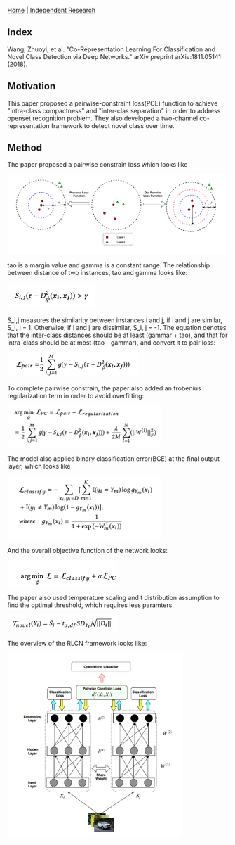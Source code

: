 [Home](https://clojia.github.io/) | [Independent Research](https://clojia.github.io/independent-research/) 

## Index
Wang, Zhuoyi, et al. "Co-Representation Learning For Classification and Novel Class Detection via Deep Networks." arXiv preprint arXiv:1811.05141 (2018).

## Motivation
This paper proposed a pairwise-constraint loss(PCL) function to achieve "intra-class compactness" and "inter-clas separation" in order to address openset recognition problem. They also developed a two-channel co-representation framework to detect novel class over time.

## Method

The paper proposed a pairwise constrain loss which looks like 

<img src="images/RCLN-comparison.png" width="500"> 

tao is a margin value and gamma is a constant range. The relationship between distance of two instances, tao and gamma looks like:

<img src="images/RCLN-PC.png" width="200"> 

S_i,j measures the similarity between instances i and j, if i and j are similar, S_i, j = 1. Otherwise, if i and j are dissimilar, S_i, j = -1.
The equation denotes that the inter-class distances should be at least (gammar + tao), and that for intra-class should be at most (tao - gammar), and convert it to pair loss:

<img src="images/RCLN-pair.png" width="300"> 

To complete pairwise constrain, the paper also added an frobenius regularization term in order to avoid overfitting:

<img src="images/RCLN-PCL.png" width="350"> 

The model also applied binary classification error(BCE) at the final output layer, which looks like

<img src="images/RCLN-BCE.png" width="350"> 

And the overall objective function of the network looks:

<img src="images/RCLN-loss.png" width="250"> 

The paper also used temperature scaling and t distribution assumption to find the optimal threshold, which requires less paramters 

<img src="images/RCLN-threshold.png" width="250"> 

The overview of the RLCN framework looks like:

<img src="images/RCLN-Framework.png" width="400"> 
